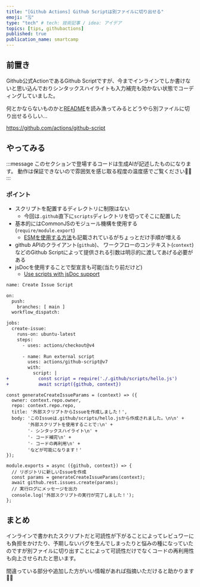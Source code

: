 ```yaml
---
title: "[Github Actions] Github Scriptは別ファイルに切り出せる"
emoji: "🗒️"
type: "tech" # tech: 技術記事 / idea: アイデア
topics: [tips, githubactions]
published: true
publication_name: smartcamp
---
```

## 前置き

Github公式ActionであるGithub Scriptですが、今までインラインでしか書けないと思い込んでおりシンタックスハイライトも入力補完も効かない状態でコーディングしていました。

何とかならないものかと[README](https://github.com/actions/github-script?tab=readme-ov-file#run-a-separate-file)を読み漁ってみるとどうやら別ファイルに切り出せるらしい...

https://github.com/actions/github-script

## やってみる

:::message
このセクションで登場するコードは生成AIが記述したものになります。
動作は保証できないので雰囲気を感じ取る程度の温度感でご覧ください🙇‍♂️
:::

### ポイント

- スクリプトを配置するディレクトリに制限はない
  - 今回は`.github`直下に`scripts`ディレクトリを切ってそこに配置した
- 基本的にはCommonJSのモジュール機構を使用する(`require/module.export`)
  - [ESMを使用する方法](https://github.com/actions/github-script?tab=readme-ov-file#use-esm-import)も記載されているがちょっとだけ手順が増える
- github APIのクライアント(`github`)、 ワークフローのコンテキスト(`context`)などのGithub Scriptによって提供される引数は明示的に渡してあげる必要がある
- jsDocを使用することで型宣言も可能(当たり前だけど)
  - [Use scripts with jsDoc support](https://github.com/actions/github-script?tab=readme-ov-file#use-scripts-with-jsdoc-support)

```diff yaml: .github/workflows/create-issue.yaml
name: Create Issue Script

on:
  push:
    branches: [ main ]
  workflow_dispatch:

jobs:
  create-issue:
    runs-on: ubuntu-latest
    steps:
      - uses: actions/checkout@v4
      
      - name: Run external script
        uses: actions/github-script@v7
        with:
          script: |
+           const script = require('./.github/scripts/hello.js')
+           await script({github, context}) 
```

```js: .github/scripts/hello.js
const generateCreateIssueParams = (context) => ({
  owner: context.repo.owner,
  repo: context.repo.repo,
  title: '外部スクリプトからIssueを作成しました！',
  body: 'このIssueは.github/scripts/hello.jsから作成されました。\n\n' +
        '外部スクリプトを使用することで:\n' +
        '- シンタックスハイライト\n' +
        '- コード補完\n' +
        '- コードの再利用\n' +
        'などが可能になります！'
});

module.exports = async ({github, context}) => {
  // リポジトリに新しいIssueを作成
  const params = generateCreateIssueParams(context);
  await github.rest.issues.create(params);
  // 実行ログにメッセージを出力
  console.log('外部スクリプトの実行が完了しました！');
}; 
```

## まとめ

インラインで書かれたスクリプトだと可読性が下がることによってレビュワーにも負担をかけたり、予期しないバグを生んでしまったりと悩みの種になっていたのですが別ファイルに切り出すことによって可読性だけでなくコードの再利用性も向上させられたと思います。

間違っている部分や追加した方がいい情報があれば指摘いただけると助かります🙇‍♂️
